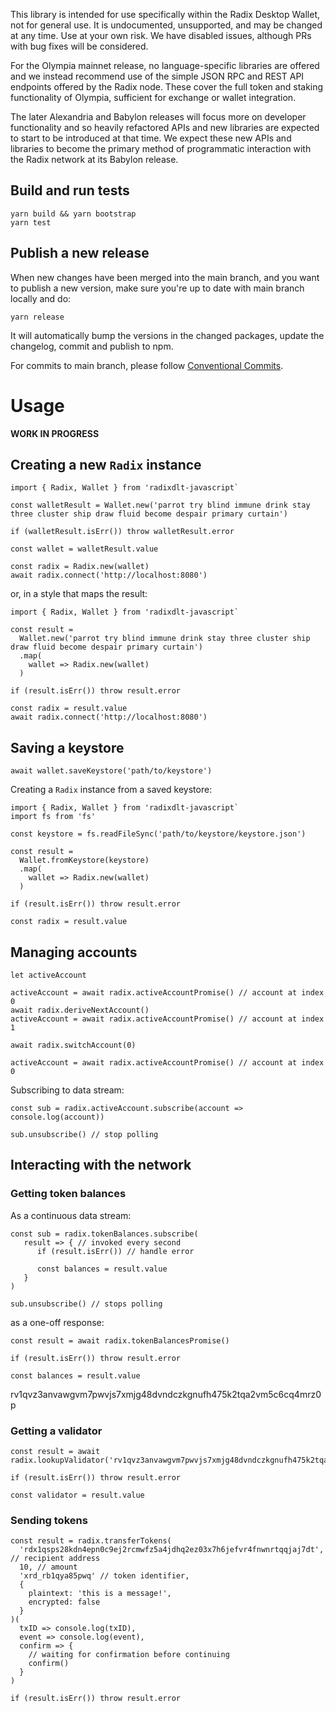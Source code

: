 
This library is intended for use specifically within the Radix Desktop Wallet, not for general use. It is undocumented, unsupported, and may be changed at any time. Use at your own risk.  We have disabled issues, although PRs with bug fixes will be considered.

For the Olympia mainnet release, no language-specific libraries are offered and we instead recommend use of the simple JSON RPC and REST API endpoints offered by the Radix node. These cover the full token and staking functionality of Olympia, sufficient for exchange or wallet integration.

The later Alexandria and Babylon releases will focus more on developer functionality and so heavily refactored APIs and new libraries are expected to start to be introduced at that time. We expect these new APIs and libraries to become the primary method of programmatic interaction with the Radix network at its Babylon release.

## Build and run tests

```
yarn build && yarn bootstrap
yarn test
```

## Publish a new release

When new changes have been merged into the main branch, and you want to publish a new version, make sure you're up to date with main branch locally and do:

```
yarn release
```

It will automatically bump the versions in the changed packages, update the changelog, commit and publish to npm.

For commits to main branch, please follow [Conventional Commits](https://www.conventionalcommits.org/en/v1.0.0/).


# Usage
**WORK IN PROGRESS**

## Creating a new `Radix` instance

```
import { Radix, Wallet } from 'radixdlt-javascript` 

const walletResult = Wallet.new('parrot try blind immune drink stay three cluster ship draw fluid become despair primary curtain')

if (walletResult.isErr()) throw walletResult.error

const wallet = walletResult.value

const radix = Radix.new(wallet)
await radix.connect('http://localhost:8080')
```

or, in a style that maps the result:

```
import { Radix, Wallet } from 'radixdlt-javascript` 

const result =
  Wallet.new('parrot try blind immune drink stay three cluster ship draw fluid become despair primary curtain')
  .map(
    wallet => Radix.new(wallet)
  )

if (result.isErr()) throw result.error

const radix = result.value
await radix.connect('http://localhost:8080')
```


## Saving a keystore

```
await wallet.saveKeystore('path/to/keystore')
```


Creating a `Radix` instance from a saved keystore:

```
import { Radix, Wallet } from 'radixdlt-javascript`
import fs from 'fs'

const keystore = fs.readFileSync('path/to/keystore/keystore.json')

const result =
  Wallet.fromKeystore(keystore)
  .map(
    wallet => Radix.new(wallet)
  )

if (result.isErr()) throw result.error

const radix = result.value
```


## Managing accounts

```
let activeAccount

activeAccount = await radix.activeAccountPromise() // account at index 0
await radix.deriveNextAccount()
activeAccount = await radix.activeAccountPromise() // account at index 1

await radix.switchAccount(0)

activeAccount = await radix.activeAccountPromise() // account at index 0
```

Subscribing to data stream:

```
const sub = radix.activeAccount.subscribe(account => console.log(account))

sub.unsubscribe() // stop polling
```


## Interacting with the network

### Getting token balances

As a continuous data stream:

```
const sub = radix.tokenBalances.subscribe(
   result => { // invoked every second
      if (result.isErr()) // handle error

      const balances = result.value
   }
)

sub.unsubscribe() // stops polling
```

as a one-off response:

```
const result = await radix.tokenBalancesPromise()

if (result.isErr()) throw result.error

const balances = result.value
```
rv1qvz3anvawgvm7pwvjs7xmjg48dvndczkgnufh475k2tqa2vm5c6cq4mrz0p

### Getting a validator

```
const result = await radix.lookupValidator('rv1qvz3anvawgvm7pwvjs7xmjg48dvndczkgnufh475k2tqa2vm5c6cq4mrz0p')

if (result.isErr()) throw result.error

const validator = result.value
```

### Sending tokens

```
const result = radix.transferTokens(
  'rdx1qsps28kdn4epn0c9ej2rcmwfz5a4jdhq2ez03x7h6jefvr4fnwnrtqqjaj7dt', // recipient address
  10, // amount
  'xrd_rb1qya85pwq' // token identifier,
  {
    plaintext: 'this is a message!',
    encrypted: false
  }
)(
  txID => console.log(txID),
  event => console.log(event),
  confirm => {
    // waiting for confirmation before continuing
    confirm()
  }
)

if (result.isErr()) throw result.error
```




